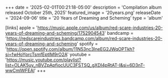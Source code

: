 +++
date = '2025-02-01T00:21:18-05:00'
description = 'Compilation album released October 25th, 2025'
featured_image = '20years.png'
releaseDate = '2024-09-06'
title = '20 Years of Dreaming and Scheming'
type = 'album'

[links]
  apple = 'https://music.apple.com/us/album/red-scare-industries-20-years-of-dreaming-and-scheming/1752904543'
  bandcamp = 'https://redscareindustries.bandcamp.com/album/red-scare-industries-20-years-of-dreaming-and-scheming'
  spotify = 'https://open.spotify.com/album/11N53nc3lneEG2JWqOPTkh?si=fwHoYprcTsmfEptlM9rO2A'
  youtube = 'https://music.youtube.com/playlist?list=OLAK5uy_nBVZpApfjocUUC3FSTSQ_gXDI4pRtAT-I&si=6D3nT-wwCmlWFEAl'
+++

